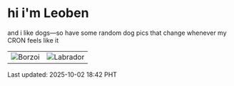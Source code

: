 # hi i'm Leoben

and i like dogs—so have some random dog pics that change whenever my CRON feels like it

|  |  |
|--------|----------|
| ![Borzoi](https://random-dog-vercel.vercel.app/api/random-borzoi?v=1759401754) | ![Labrador](https://random-dog-vercel.vercel.app/api/random-labrador?v=1759401754) |

Last updated: 2025-10-02 18:42 PHT
